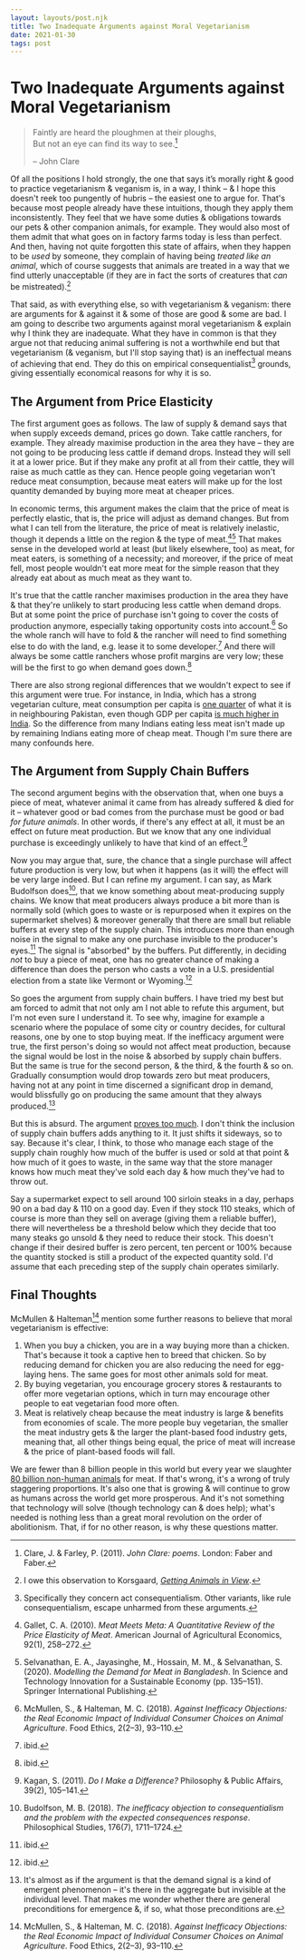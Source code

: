 ```yaml
---
layout: layouts/post.njk
title: Two Inadequate Arguments against Moral Vegetarianism
date: 2021-01-30
tags: post
---
```


# Two Inadequate Arguments against Moral Vegetarianism

> Faintly are heard the ploughmen at their ploughs,  
> But not an eye can find its way to see.[^1]
>
> – John Clare

Of all the positions I hold strongly, the one that says it’s morally right & good to practice vegetarianism & veganism is, in a way, I think – & I hope this doesn't reek too pungently of hubris – the easiest one to argue for. That's because most people already have these intuitions, though they apply them inconsistently. They feel that we have some duties & obligations towards our pets & other companion animals, for example. They would also most of them admit that what goes on in factory farms today is less than perfect. And then, having not quite forgotten this state of affairs, when they happen to be _used_ by someone, they complain of having being _treated like an animal_, which of course suggests that animals are treated in a way that we find utterly unacceptable (if they are in fact the sorts of creatures that _can_ be mistreated).[^2]

That said, as with everything else, so with vegetarianism & veganism: there are arguments for & against it & some of those are good & some are bad. I am going to describe two arguments against moral vegetarianism & explain why I think they are inadequate. What they have in common is that they argue not that reducing animal suffering is not a worthwhile end but that vegetarianism (& veganism, but I'll stop saying that) is an ineffectual means of achieving that end. They do this on empirical consequentialist[^3] grounds, giving essentially economical reasons for why it is so.

## The Argument from Price Elasticity

The first argument goes as follows. The law of supply & demand says that when supply exceeds demand, prices go down. Take cattle ranchers, for example. They already maximise production in the area they have – they are not going to be producing less cattle if demand drops. Instead they will sell it at a lower price. But if they make any profit at all from their cattle, they will raise as much cattle as they can. Hence people going vegetarian won't reduce meat consumption, because meat eaters will make up for the lost quantity demanded by buying more meat at cheaper prices.

In economic terms, this argument makes the claim that the price of meat is perfectly elastic, that is, the price will adjust as demand changes. But from what I can tell from the literature, the price of meat is relatively inelastic, though it depends a little on the region & the type of meat.[^4][^5] That makes sense in the developed world at least (but likely elsewhere, too) as meat, for meat eaters, is something of a necessity; and moreover, if the price of meat fell, most people wouldn't eat more meat for the simple reason that they already eat about as much meat as they want to.

It's true that the cattle rancher maximises production in the area they have & that they're unlikely to start producing less cattle when demand drops. But at some point the price of purchase isn't going to cover the costs of production anymore, especially taking opportunity costs into account.[^6] So the whole ranch will have to fold & the rancher will need to find something else to do with the land, e.g. lease it to some developer.[^7] And there will always be some cattle ranchers whose profit margins are very low; these will be the first to go when demand goes down.[^8]

There are also strong regional differences that we wouldn't expect to see if this argument were true. For instance, in India, which has a strong vegetarian culture, meat consumption per capita is [one quarter](https://en.wikipedia.org/wiki/List_of_countries_by_meat_consumption) of what it is in neighbouring Pakistan, even though GDP per capita [is much higher in India](https://data.worldbank.org/indicator/NY.GDP.PCAP.CD?locations=PK-IN-BD). So the difference from many Indians eating less meat isn't made up by remaining Indians eating more of cheap meat. Though I'm sure there are many confounds here.

## The Argument from Supply Chain Buffers

The second argument begins with the observation that, when one buys a piece of meat, whatever animal it came from has already suffered & died for it – whatever good or bad comes from the purchase must be good or bad _for future animals_. In other words, if there's any effect at all, it must be an effect on future meat production. But we know that any one individual purchase is exceedingly unlikely to have that kind of an effect.[^9]

Now you may argue that, sure, the chance that a single purchase will affect future production is very low, but when it happens (as it will) the effect will be very large indeed. But I can refine my argument. I can say, as Mark Budolfson does[^10], that we know something about meat-producing supply chains. We know that meat producers always produce a bit more than is normally sold (which goes to waste or is repurposed when it expires on the supermarket shelves) & moreover generally that there are small but reliable buffers at every step of the supply chain. This introduces more than enough noise in the signal to make any one purchase invisible to the producer's eyes.[^11] The signal is "absorbed" by the buffers. Put differently, in deciding _not_ to buy a piece of meat, one has no greater chance of making a difference than does the person who casts a vote in a U.S. presidential election from a state like Vermont or Wyoming.[^12]

So goes the argument from supply chain buffers. I have tried my best but am forced to admit that not only am I not able to refute this argument, but I'm not even sure I understand it. To see why, imagine for example a scenario where the populace of some city or country decides, for cultural reasons, one by one to stop buying meat. If the inefficacy argument were true, the first person's doing so would not affect meat production, because the signal would be lost in the noise & absorbed by supply chain buffers. But the same is true for the second person, & the third, & the fourth & so on. Gradually consumption would drop towards zero but meat producers, having not at any point in time discerned a significant drop in demand, would blissfully go on producing the same amount that they always produced.[^13]

But this is absurd. The argument [proves too much](https://slatestarcodex.com/2013/04/13/proving-too-much/). I don't think the inclusion of supply chain buffers adds anything to it. It just shifts it sideways, so to say. Because it's clear, I think, to those who manage each stage of the supply chain roughly how much of the buffer is used or sold at that point & how much of it goes to waste, in the same way that the store manager knows how much meat they've sold each day & how much they've had to throw out.

Say a supermarket expect to sell around 100 sirloin steaks in a day, perhaps 90 on a bad day & 110 on a good day. Even if they stock 110 steaks, which of course is more than they sell on average (giving them a reliable buffer), there will nevertheless be a threshold below which they decide that too many steaks go unsold & they need to reduce their stock. This doesn't change if their desired buffer is zero percent, ten percent or 100% because the quantity stocked is still a product of the expected quantity sold. I'd assume that each preceding step of the supply chain operates similarly.

## Final Thoughts

McMullen & Halteman[^14] mention some further reasons to believe that moral vegetarianism is effective:

1. When you buy a chicken, you are in a way buying more than a chicken. That's because it took a captive hen to breed that chicken. So by reducing demand for chicken you are also reducing the need for egg-laying hens. The same goes for most other animals sold for meat.
2. By buying vegetarian, you encourage grocery stores & restaurants to offer more vegetarian options, which in turn may encourage other people to eat vegetarian food more often.
3. Meat is relatively cheap because the meat industry is large & benefits from economies of scale. The more people buy vegetarian, the smaller the meat industry gets & the larger the plant-based food industry gets, meaning that, all other things being equal, the price of meat will increase & the price of plant-based foods will fall.

We are fewer than 8 billion people in this world but every year we slaughter [80 billion non-human animals](https://ourworldindata.org/meat-production#number-of-animals-slaughtered) for meat. If that's wrong, it's a wrong of truly staggering proportions. It's also one that is growing & will continue to grow as humans across the world get more prosperous. And it's not something that technology will solve (though technology can & does help); what's needed is nothing less than a great moral revolution on the order of abolitionism. That, if for no other reason, is why these questions matter.

[^1]: Clare, J. & Farley, P. (2011). _John Clare: poems_. London: Faber and Faber.
[^2]: I owe this observation to Korsgaard, _[Getting Animals in View](https://thepointmag.com/examined-life/getting-animals-view/)_.
[^3]: Specifically they concern act consequentialism. Other variants, like rule consequentialism, escape unharmed from these arguments.
[^4]: Gallet, C. A. (2010). _Meat Meets Meta: A Quantitative Review of the Price Elasticity of Meat_. American Journal of Agricultural Economics, 92(1), 258–272.
[^5]: Selvanathan, E. A., Jayasinghe, M., Hossain, M. M., & Selvanathan, S. (2020). _Modelling the Demand for Meat in Bangladesh_. In Science and Technology Innovation for a Sustainable Economy (pp. 135–151). Springer International Publishing.
[^6]: McMullen, S., & Halteman, M. C. (2018). _Against Inefficacy Objections: the Real Economic Impact of Individual Consumer Choices on Animal Agriculture_. Food Ethics, 2(2–3), 93–110.
[^7]: ibid.
[^8]: ibid.
[^9]: Kagan, S. (2011). _Do I Make a Difference?_ Philosophy & Public Affairs, 39(2), 105–141.
[^10]: Budolfson, M. B. (2018). _The inefficacy objection to consequentialism and the problem with the expected consequences response_. Philosophical Studies, 176(7), 1711–1724.
[^11]: ibid.
[^12]: ibid.
[^13]: It's almost as if the argument is that the demand signal is a kind of emergent phenomenon – it's there in the aggregate but invisible at the individual level. That makes me wonder whether there are general preconditions for emergence &, if so, what those preconditions are.
[^14]: McMullen, S., & Halteman, M. C. (2018). _Against Inefficacy Objections: the Real Economic Impact of Individual Consumer Choices on Animal Agriculture_. Food Ethics, 2(2–3), 93–110.
